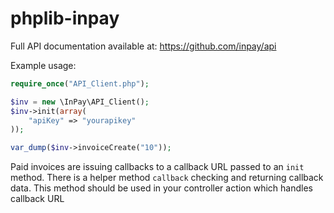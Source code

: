 # phplib-inpay

Full API documentation available at:
https://github.com/inpay/api

Example usage:

```php
require_once("API_Client.php");

$inv = new \InPay\API_Client();
$inv->init(array(
    "apiKey" => "yourapikey"
));

var_dump($inv->invoiceCreate("10"));
```

Paid invoices are issuing callbacks to a callback URL passed to an `init` method.
There is a helper method `callback` checking and returning callback data.
This method should be used in your controller action which handles callback URL
